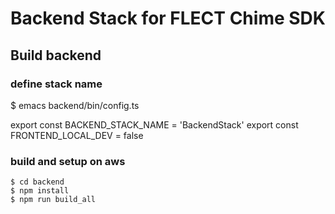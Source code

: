 # Backend Stack for FLECT Chime SDK

## Build backend
### define  stack name
$ emacs backend/bin/config.ts

export const BACKEND_STACK_NAME = 'BackendStack'
export const FRONTEND_LOCAL_DEV = false

### build and setup on aws
```
$ cd backend
$ npm install
$ npm run build_all
```

